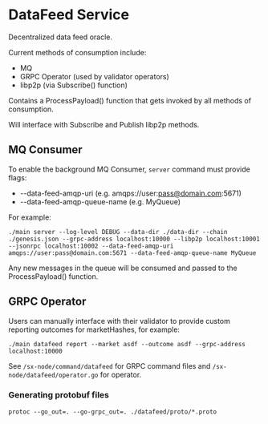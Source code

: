 # DataFeed Service

Decentralized data feed oracle.

Current methods of consumption include:
- MQ
- GRPC Operator (used by validator operators)
- libp2p (via Subscribe() function)

Contains a ProcessPayload() function that gets invoked by all methods of consumption.

Will interface with Subscribe and Publish libp2p methods.

## MQ Consumer

To enable the background MQ Consumer, `server` command must provide flags:
- --data-feed-amqp-uri (e.g. amqps://user:pass@domain.com:5671)
- --data-feed-amqp-queue-name (e.g. MyQueue)

For example:
```
./main server --log-level DEBUG --data-dir ./data-dir --chain ./genesis.json --grpc-address localhost:10000 --libp2p localhost:10001 --jsonrpc localhost:10002 --data-feed-amqp-uri  amqps://user:pass@domain.com:5671 --data-feed-amqp-queue-name MyQueue
```

Any new messages in the queue will be consumed and passed to the ProcessPayload() function.

## GRPC Operator

Users can manually interface with their validator to provide custom reporting outcomes for marketHashes, for example:

```
./main datafeed report --market asdf --outcome asdf --grpc-address localhost:10000
```

See `/sx-node/command/datafeed` for GRPC command files and `/sx-node/datafeed/operator.go` for operator.
### Generating protobuf files
```
protoc --go_out=. --go-grpc_out=. ./datafeed/proto/*.proto
```